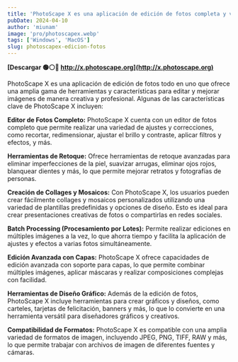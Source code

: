 ```yaml
---
title: 'PhotoScape X es una aplicación de edición de fotos completa y versátil'
pubDate: 2024-04-10
author: 'miunam'
image: 'pro/photoscapex.webp'
tags: ['Windows', 'MacOS']
slug: photoscapex-edicion-fotos
---
```

**[Descargar 🟢⚪️🔴 http://x.photoscape.org](http://x.photoscape.org)**

PhotoScape X es una aplicación de edición de fotos todo en uno que ofrece una amplia gama de herramientas y características para editar y mejorar imágenes de manera creativa y profesional. Algunas de las características clave de PhotoScape X incluyen:

**Editor de Fotos Completo:** PhotoScape X cuenta con un editor de fotos completo que permite realizar una variedad de ajustes y correcciones, como recortar, redimensionar, ajustar el brillo y contraste, aplicar filtros y efectos, y más.

**Herramientas de Retoque:** Ofrece herramientas de retoque avanzadas para eliminar imperfecciones de la piel, suavizar arrugas, eliminar ojos rojos, blanquear dientes y más, lo que permite mejorar retratos y fotografías de personas.

**Creación de Collages y Mosaicos:** Con PhotoScape X, los usuarios pueden crear fácilmente collages y mosaicos personalizados utilizando una variedad de plantillas predefinidas y opciones de diseño. Esto es ideal para crear presentaciones creativas de fotos o compartirlas en redes sociales.

**Batch Processing (Procesamiento por Lotes):** Permite realizar ediciones en múltiples imágenes a la vez, lo que ahorra tiempo y facilita la aplicación de ajustes y efectos a varias fotos simultáneamente.

**Edición Avanzada con Capas:** PhotoScape X ofrece capacidades de edición avanzada con soporte para capas, lo que permite combinar múltiples imágenes, aplicar máscaras y realizar composiciones complejas con facilidad.

**Herramientas de Diseño Gráfico:** Además de la edición de fotos, PhotoScape X incluye herramientas para crear gráficos y diseños, como carteles, tarjetas de felicitación, banners y más, lo que lo convierte en una herramienta versátil para diseñadores gráficos y creativos.

**Compatibilidad de Formatos:** PhotoScape X es compatible con una amplia variedad de formatos de imagen, incluyendo JPEG, PNG, TIFF, RAW y más, lo que permite trabajar con archivos de imagen de diferentes fuentes y cámaras.